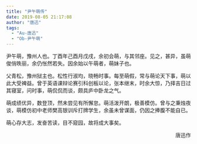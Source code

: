 ```yaml
---
title: "尹午萌传"
date: 2019-08-05 21:17:08
author: "唐迅"
tags: 
  - "Au-唐迅"
  - "Ob-尹午萌"
---
```


<p>尹午萌，豫州人也。丁酉年己酉月戊戌，余初会萌，与其邻座。见之，甚异，虽萌俊俏昳丽，余仍怅然若失。因余始以午萌者，萌妹子也。</p>
<p>父青松，豫州狱主也。松性行淑均，晓畅时事。每至萌假，常与萌论天下事，萌以此大受裨益。曾于英语课辩论赛引科创板以论，张本继末，时余大惊，乃择吉日过其寝室，问时事，萌侃侃而谈，颇具庐中卧龙之气。</p>
<p>萌成绩优异，数登顶，然未尝见有所懈怠。萌活泼开朗，极善模仿。曾与之秉烛夜谈，萌模仿初中老师樊高银训斥打牌学生，余虽未曾谋面，仍因之捧腹不能自已。</p>
<p>萌心存大志，发奋苦读，目不窥园，故将成大事矣。</p>
<p style="text-align: right;">唐迅作</p>